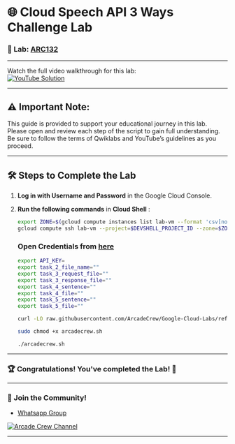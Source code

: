 # 🌐 Cloud Speech API 3 Ways Challenge Lab

### 📖 Lab: [ARC132](https://www.cloudskillsboost.google/course_templates/700/labs/461583)

--- 

Watch the full video walkthrough for this lab:  
[![YouTube Solution](https://img.shields.io/badge/YouTube-Watch%20Solution-red?style=flat&logo=youtube)](https://www.youtube.com/watch?v=wjSrI-UHmM8)

---
## ⚠️ **Important Note:**
This guide is provided to support your educational journey in this lab. Please open and review each step of the script to gain full understanding. Be sure to follow the terms of Qwiklabs and YouTube’s guidelines as you proceed.

---

## 🛠️ Steps to Complete the Lab

1. **Log in with Username and Password** in the Google Cloud Console.

2. **Run the following commands** in **Cloud Shell** :

    ```bash
    export ZONE=$(gcloud compute instances list lab-vm --format 'csv[no-heading](zone)')
    gcloud compute ssh lab-vm --project=$DEVSHELL_PROJECT_ID --zone=$ZONE --quiet
    ```

    ### Open Credentials from [here](https://console.cloud.google.com/apis/credentials)

    ```bash
    export API_KEY=
    export task_2_file_name=""
    export task_3_request_file=""
    export task_3_response_file=""
    export task_4_sentence=""
    export task_4_file=""
    export task_5_sentence=""
    export task_5_file=""
    ```

    ```bash
    curl -LO raw.githubusercontent.com/ArcadeCrew/Google-Cloud-Labs/refs/heads/main/Multiple%20VPC%20Networks/arcadecrew.sh

    sudo chmod +x arcadecrew.sh

    ./arcadecrew.sh
    ```
---

### 🏆 Congratulations! You've completed the Lab! 🎉

---

### 🤝 Join the Community!

- [Whatsapp Group](https://chat.whatsapp.com/FbVg9NI6Dp4CzfdsYmy0AE)  

[![Arcade Crew Channel](https://img.shields.io/badge/YouTube-Arcade%20Crew-red?style=flat&logo=youtube)](https://www.youtube.com/@Arcade61432)

---
